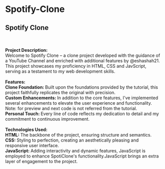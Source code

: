 # Spotify-Clone

<h2>Spotify Clone</h2>
<br>
<br>
<b>Project Description:</b>
<br>
Welcome to Spotify Clone – a clone project developed with the guidance of a YouTube Channel and enriched with additional features by @eshashah21. This project showcases my proficiency in HTML, CSS and JavScript, serving as a testament to my web development skills.
<br>
<br>
<b>Features:</b>
<br>
<b> Clone Foundation: </b>Built upon the foundations provided by the tutorial, this project faithfully replicates the original with precision.
<br>
<b> Custom Enhancements: </b>In addition to the core features, I've implemented several enhancements to elevate the user experience and functionality. <span>Note: for preview and next code is not referred from the tutorial.</span>
<br>
<b> Personal Touch: </b>Every line of code reflects my dedication to detail and my commitment to continuous improvement.
<br>
<br>
<b> Technologies Used: </b>
<br>
<b> HTML: </b>The backbone of the project, ensuring structure and semantics.
<br>
<B> CSS: </B>Styling to perfection, creating an aesthetically pleasing and responsive user interface.
<br>
<B>JavaScript: </B>Adding interactivity and dynamic features, JavaScript is employed to enhance SpotiClone's functionality.JavaScript brings an extra layer of engagement to the project.
